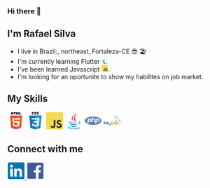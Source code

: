 ### Hi there 👋
## I'm Rafael Silva
- I live in Brazil:, northeast, Fortaleza-CE 😎 🏖️
- I'm currently learning Flutter <img src="https://raw.githubusercontent.com/devicons/devicon/master/icons/flutter/flutter-original.svg" alt="flutter" width="10" height="10" style="max-width:100%;"></img>.
- I've been learned Javascript <img src="https://raw.githubusercontent.com/devicons/devicon/master/icons/javascript/javascript-original.svg" alt="javascript" width="15" height="15" style="max-width:100%"></img>.
- I'm looking for an oportunite to show my habilites on job market.

## My Skills
<img src="https://raw.githubusercontent.com/devicons/devicon/master/icons/html5/html5-original-wordmark.svg" alt="html" width="40" height="40" style="max-width:100%;"></img>
<img src="https://raw.githubusercontent.com/devicons/devicon/master/icons/css3/css3-original-wordmark.svg" alt="css" width="40" height="40" style="max-width:100%;"></img>
<img src="https://raw.githubusercontent.com/devicons/devicon/master/icons/javascript/javascript-original.svg" alt="javascript" width="40" height="40" style="max-width:100%"></img>
<img src="https://raw.githubusercontent.com/devicons/devicon/master/icons/java/java-original.svg" alt="java" width="40" height="40" style="max-width:100%;"></img>
<img src="https://raw.githubusercontent.com/devicons/devicon/master/icons/php/php-plain.svg" alt="php" width="40" height="40" style="max-width:100%;"></img>
<img src="https://raw.githubusercontent.com/devicons/devicon/master/icons/mysql/mysql-original-wordmark.svg" alt="mysql" width="40" height="40" style="max-width:100%;"></img>


## Connect with me
<a href="https://www.linkedin.com/in/rafael-silva-37510274/">
<img src="https://raw.githubusercontent.com/devicons/devicon/master/icons/linkedin/linkedin-original.svg" alt="linkedin" width="40" height="40" style="max-width:100%;"></img>
<a href="https://www.instagram.com/itsrafamsilva/">
<img src="https://raw.githubusercontent.com/devicons/devicon/master/icons/facebook/facebook-plain.svg" alt="instagram" width="40" height="40" style="max-width:100%;"></img>




<!--
**MSilvaRafael/MSilvaRafael** is a ✨ _special_ ✨ repository because its `README.md` (this file) appears on your GitHub profile.

Here are some ideas to get you started:

- 🔭 I’m currently working on ...
- 🌱 I’m currently learning ...
- 👯 I’m looking to collaborate on ...
- 🤔 I’m looking for help with ...
- 💬 Ask me about ...
- 📫 How to reach me: ...
- 😄 Pronouns: ...
- ⚡ Fun fact: ...
-->
